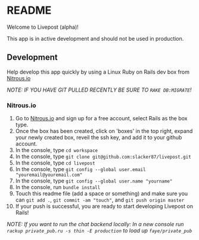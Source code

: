 # README

Welcome to Livepost (alpha)!

This app is in active development and should not be used in production.

## Development

Help develop this app quickly by using a Linux Ruby on Rails dev box from [Nitrous.io](https://www.nitrous.io/join/5APYJlsd8Bo)

*NOTE: IF YOU HAVE GIT PULLED RECENTLY BE SURE TO `RAKE DB:MIGRATE`!*

### Nitrous.io

1. Go to [Nitrous.io](https://www.nitrous.io/join/5APYJlsd8Bo) and sign up for a free account, select Rails as the box type.
2. Once the box has been created, click on 'boxes' in the top right, expand your newly created box, reveil the ssh key, and add it to your github account.
3. In the console, type `cd workspace`
4. In the console, type `git clone git@github.com:slacker87/livepost.git`
5. In the console, type `cd livepost`
6. In the console, type `git config --global user.email "youremail@youremail.com"`
7. In the console, type `git config --global user.name "yourname"`
8. In the console, run `bundle install`
9. Touch this readme file (add a space or something) and make sure you can `git add .`, `git commit -am "touch"`, and `git push origin master`
10. If your push is successful, you are ready to start developing Livepost on Rails!

*NOTE: If you want to run the chat backend locally: In a new console run `rackup private_pub.ru -s thin -E production` to load up `faye/private_pub`*
